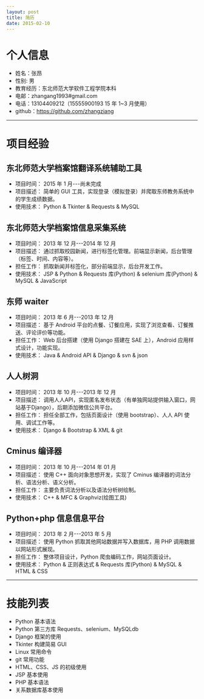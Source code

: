 ```yaml
---
layout: post
title: 简历
date: 2015-02-10
---
```

# 个人信息

- 姓名：张昂
- 性别: 男
- 教育经历：东北师范大学软件工程学院本科
- 电邮：zhangang1993#gmail.com
- 电话：13104409212（15555900193 15 年 1~3 月使用）
- github：https://github.com/zhangziang

- - -

# 项目经验

## 东北师范大学档案馆翻译系统辅助工具

- 项目时间： 2015 年 1 月---尚未完成
- 项目描述： 简单的 GUI 工具，实现登录（模拟登录）并爬取东师教务系统中的学生成绩数据。
- 使用技术： Python & Tkinter & Requests & MySQL

## 东北师范大学档案馆信息采集系统

- 项目时间： 2013 年 12 月---2014 年 12 月
- 项目描述： 通过抓取校园新闻，进行标签化管理。前端显示新闻，后台管理（标签、时间、内容等）。
- 担任工作： 抓取新闻并标签化，部分前端显示，后台开发工作。
- 使用技术： JSP & Python & Requests 库(Python) & selenium 库(Python) & MySQL & JavaScript

## 东师 waiter

- 项目时间： 2013 年 6 月---2013 年 12 月
- 项目描述： 基于 Android 平台的点餐、订餐应用，实现了浏览查看、订餐推送、评论评价等功能。
- 担任工作： Web 后台搭建（使用 Django 搭建在 SAE 上），Android 应用样式设计，功能实现。
- 使用技术： Java & Android API & Django & svn & json

## 人人树洞

- 项目时间： 2013 年 10 月---2013 年 12 月
- 项目描述： 调用人人API，实现匿名发布状态（有单独网站提供输入窗口，网站基于Django），后期添加微信公共平台。
- 担任工作： 担任全部工作，包括页面设计（使用 bootstrap）、人人 API 使用、调试工作等。
- 使用技术： Django & Bootstrap & XML & git

## Cminus 编译器

- 项目时间： 2013 年 10 月---2014 年 01 月
- 项目描述： 使用 C++ 面向对象思想开发，实现了 Cminus 编译器的词法分析、语法分析、语义分析。
- 担任工作： 主要负责词法分析以及语法分析树绘制。
- 使用技术： C++ & MFC & Graphviz(绘图工具)

## Python+php 信息信息平台

- 项目时间： 2013 年 2 月---2013 年 5 月
- 项目描述： 使用 Python 抓取其他网站数据并写入数据库，用 PHP 调用数据以网站形式展现。
- 担任工作： 整体项目设计，Python 爬虫编码工作，网站页面设计。
- 使用技术： Python & 正则表达式 & Requests 库(Python) & MySQL & HTML & CSS

- - -

# 技能列表

- Python 基本语法
- Python 第三方库 Requests、selenium、MySQLdb
- Django 框架的使用
- Tkinter 构建简易 GUI
- Linux 常用命令
- git 常用功能
- HTML、CSS、JS 的初级使用
- JSP 基本使用
- PHP 基本语法
- 关系数据库基本使用

